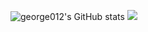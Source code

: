 ![george012's GitHub stats](https://github-readme-stats.vercel.app/api?username=george012&show_icons=true&count_private=true&theme=vue-dark)
<img src="https://github-readme-stats.vercel.app/api/top-langs/?username=george012&hide_title=false&hide_border=false&layout=compact&langs_count=8&theme=vue-dark" /> 
